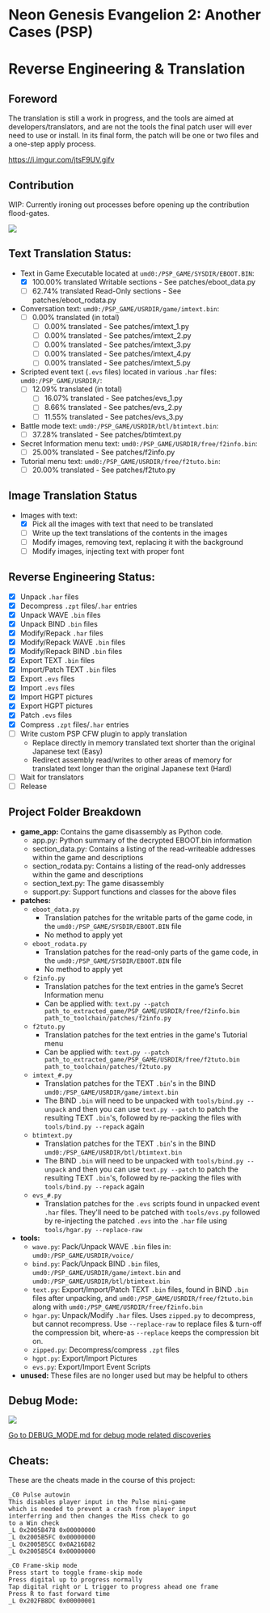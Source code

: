 # Neon Genesis Evangelion 2: Another Cases (PSP)
# Reverse Engineering & Translation

## Foreword
The translation is still a work in progress, and the tools are aimed at developers/translators,
and are not the tools the final patch user will ever need to use or install.
In its final form, the patch will be one or two files and a one-step apply process.

https://i.imgur.com/jtsF9UV.gifv

## Contribution
WIP: Currently ironing out processes before opening up the contribution flood-gates.

![](https://i.imgur.com/GJzfa0b.png)

## Text Translation Status:
- Text in Game Executable located at `umd0:/PSP_GAME/SYSDIR/EBOOT.BIN`:
	- [x] 100.00% translated Writable sections - See patches/eboot_data.py
	- [ ] 62.74% translated Read-Only sections - See patches/eboot_rodata.py
- Conversation text: `umd0:/PSP_GAME/USRDIR/game/imtext.bin`:
	- [ ] 0.00% translated (in total)
		- [ ] 0.00% translated - See patches/imtext_1.py
		- [ ] 0.00% translated - See patches/imtext_2.py
		- [ ] 0.00% translated - See patches/imtext_3.py
		- [ ] 0.00% translated - See patches/imtext_4.py
		- [ ] 0.00% translated - See patches/imtext_5.py
- Scripted event text (`.evs` files) located in various `.har` files: `umd0:/PSP_GAME/USRDIR/`:
	- [ ] 12.09% translated (in total)
		- [ ] 16.07% translated - See patches/evs_1.py
		- [ ] 8.66% translated - See patches/evs_2.py
		- [ ] 11.55% translated - See patches/evs_3.py
- Battle mode text: `umd0:/PSP_GAME/USRDIR/btl/btimtext.bin`:
	- [ ] 37.28% translated - See patches/btimtext.py
- Secret Information menu text: `umd0:/PSP_GAME/USRDIR/free/f2info.bin`:
	- [ ] 25.00% translated - See patches/f2info.py
- Tutorial menu text: `umd0:/PSP_GAME/USRDIR/free/f2tuto.bin`:
	- [ ] 20.00% translated - See patches/f2tuto.py

## Image Translation Status
- Images with text:
	- [x] Pick all the images with text that need to be translated
	- [ ] Write up the text translations of the contents in the images
	- [ ] Modify images, removing text, replacing it with the background
	- [ ] Modify images, injecting text with proper font

## Reverse Engineering Status:
- [x] Unpack `.har` files
- [x] Decompress `.zpt` files/`.har` entries
- [x] Unpack WAVE `.bin` files
- [x] Unpack BIND `.bin` files
- [x] Modify/Repack `.har` files
- [x] Modify/Repack WAVE `.bin` files
- [x] Modify/Repack BIND `.bin` files
- [x] Export TEXT `.bin` files
- [x] Import/Patch TEXT `.bin` files
- [x] Export `.evs` files
- [x] Import `.evs` files
- [x] Import HGPT pictures 
- [x] Export HGPT pictures 
- [x] Patch `.evs` files
- [x] Compress `.zpt` files/`.har` entries
- [ ] Write custom PSP CFW plugin to apply translation
	- Replace directly in memory translated text shorter than the original Japanese text (Easy)
	- Redirect assembly read/writes to other areas of memory for translated text longer than the original Japanese text (Hard)
- [ ] Wait for translators
- [ ] Release

## Project Folder Breakdown
- **game_app:** Contains the game disassembly as Python code.
	- app.py: Python summary of the decrypted EBOOT.bin information
	- section_data.py: Contains a listing of the read-writeable addresses within the game and descriptions
	- section_rodata.py: Contains a listing of the read-only addresses within the game and descriptions
	- section_text.py: The game disassembly
	- support.py: Support functions and classes for the above files
- **patches:** 
	-   `eboot_data.py`
	    -   Translation patches for the writable parts of the game code, in the  `umd0:/PSP_GAME/SYSDIR/EBOOT.BIN`  file
	    -   No method to apply yet
	-   `eboot_rodata.py`
	    -   Translation patches for the read-only parts of the game code, in the  `umd0:/PSP_GAME/SYSDIR/EBOOT.BIN`  file
	    -   No method to apply yet
	-   `f2info.py`
	    -   Translation patches for the text entries in the game’s Secret Information menu
	    -   Can be applied with:  `text.py --patch path_to_extracted_game/PSP_GAME/USRDIR/free/f2info.bin path_to_toolchain/patches/f2info.py`
	-   `f2tuto.py`
	    -   Translation patches for the text entries in the game's Tutorial menu
	    -   Can be applied with:  `text.py --patch path_to_extracted_game/PSP_GAME/USRDIR/free/f2tuto.bin path_to_toolchain/patches/f2tuto.py`
	-   `imtext_#.py`
	    -   Translation patches for the TEXT  `.bin`'s in the BIND  `umd0:/PSP_GAME/USRDIR/game/imtext.bin`
	    -   The BIND  `.bin`  will need to be unpacked with  `tools/bind.py --unpack`  and then you can use  `text.py --patch`  to patch the resulting TEXT  `.bin`'s, followed by re-packing the files with  `tools/bind.py --repack`  again
	-   `btimtext.py`
	    -   Translation patches for the TEXT  `.bin`'s in the BIND  `umd0:/PSP_GAME/USRDIR/btl/btimtext.bin`
	    -   The BIND  `.bin`  will need to be unpacked with  `tools/bind.py --unpack`  and then you can use  `text.py --patch`  to patch the resulting TEXT  `.bin`'s, followed by re-packing the files with  `tools/bind.py --repack`  again
	-   `evs_#.py`
	    -   Translation patches for the  `.evs`  scripts found in unpacked event  `.har`  files. They'll need to be patched with  `tools/evs.py` followed by re-injecting the patched  `.evs`  into the  `.har`  file using  `tools/hgar.py --replace-raw`
- **tools:**
	- `wave.py`: Pack/Unpack WAVE `.bin` files in: `umd0:/PSP_GAME/USRDIR/voice/` 
	- `bind.py`: Pack/Unpack BIND `.bin` files, `umd0:/PSP_GAME/USRDIR/game/imtext.bin` and `umd0:/PSP_GAME/USRDIR/btl/btimtext.bin`
	- `text.py`: Export/Import/Patch TEXT `.bin` files, found in BIND `.bin` files after unpacking, and `umd0:/PSP_GAME/USRDIR/free/f2tuto.bin` along with `umd0:/PSP_GAME/USRDIR/free/f2info.bin`
	- `hgar.py`: Unpack/Modify `.har` files. Uses `zipped.py` to decompress, but cannot recompress. Use `--replace-raw` to replace files & turn-off the compression bit, where-as `--replace` keeps the compression bit on.
	- `zipped.py`: Decompress/compress `.zpt` files
	- `hgpt.py`: Export/Import Pictures
	- `evs.py`: Export/Import Event Scripts
- **unused:** These files are no longer used but may be helpful to others

## Debug Mode:
![](https://i.imgur.com/YgnCVvG.png)

[Go to DEBUG_MODE.md for debug mode related discoveries](DEBUG_MODE.md)

## Cheats:
These are the cheats made in the course of this project:

```
_C0 Pulse autowin
This disables player input in the Pulse mini-game
which is needed to prevent a crash from player input
interferring and then changes the Miss check to go
to a Win check
_L 0x2005B478 0x00000000
_L 0x2005B5FC 0x00000000
_L 0x2005B5CC 0x0A216D82
_L 0x2005B5C4 0x00000000
```

```
_C0 Frame-skip mode
Press start to toggle frame-skip mode
Press digital up to progress normally
Tap digital right or L trigger to progress ahead one frame
Press R to fast forward time
_L 0x202FB8DC 0x00000001
```
